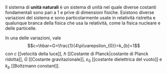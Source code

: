 Il sistema di **unità naturali** è un sistema di unità nel quale diverse costanti fondamentali sono pari a 1 e prive di dimensioni fisiche. Esistono diverse variazioni del sistema e sono particolarmente usate in relatività ristretta e qualunque branca della fisica che usa la relatività, come la fisica nucleare e delle particelle.

In una delle variazioni, vale
$$c=\hbar=G=\frac{1}{4\pi\varepsilon_{0}}=k_{b}=1$$
con $c$ [[velocità della luce]], $\hbar$ [[Costante di Planck|costante di Planck ridotta]], $G$ [[Costante gravitazionale]], $\varepsilon_{0}$ [[costante dielettrica del vuoto]] e $k_{b}$ [[Boltzmann constant]].